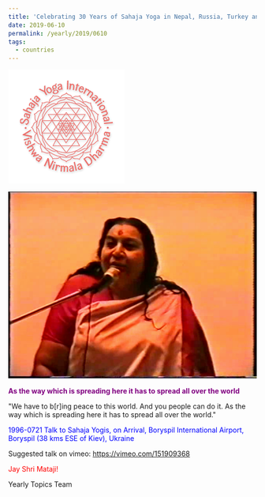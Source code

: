 ```yaml
---
title: 'Celebrating 30 Years of Sahaja Yoga in Nepal, Russia, Turkey and Ukraine, Post 13'
date: 2019-06-10
permalink: /yearly/2019/0610
tags:
  - countries
---
```


![PICTURE 9](/images/image9.png)

![PICTURE 12](/images/image10.png)

<p style="color:purple; text-align:left;">
<b>As the way which is spreading here it has to spread all over the world</b><br>
</p>

"We have to b[r]ing peace to this world. And you people can do it. As the way which is spreading here it has to spread all over the world." 

<p style="color:blue;">
1996-0721 Talk to Sahaja Yogis, on Arrival, Boryspil International Airport, Boryspil (38 kms ESE of Kiev), Ukraine
</p>

Suggested talk on vimeo: <a href="https://vimeo.com/151909368"> https://vimeo.com/151909368</a>

<p style="color:red;">Jay Shri Mataji!<br></p>

Yearly Topics Team